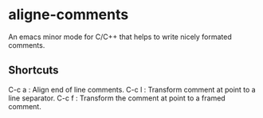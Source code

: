 # aligne-comments

An emacs minor mode for C/C++ that helps to write nicely formated comments.

## Shortcuts

C-c a : Align end of line comments.
C-c l : Transform comment at point to a line separator.
C-c f : Transform the comment at point to a framed comment.